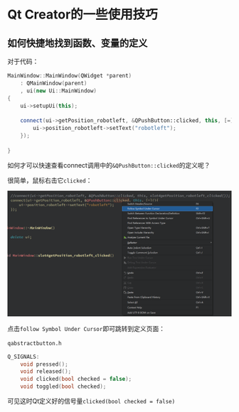 # Qt Creator的一些使用技巧

## 如何快捷地找到函数、变量的定义

对于代码：

```cpp
MainWindow::MainWindow(QWidget *parent)
    : QMainWindow(parent)
    , ui(new Ui::MainWindow)
{
    ui->setupUi(this);

    connect(ui->getPosition_robotleft, &QPushButton::clicked, this, [=](){
        ui->position_robotleft->setText("robotleft");
    });

}
```

如何才可以快速查看connect调用中的`&QPushButton::clicked`的定义呢？

很简单，鼠标右击它`clicked`：

![](asset/followSymbol.png)

点击`follow Symbol Under Cursor`即可跳转到定义页面：

`qabstractbutton.h`

```cpp
Q_SIGNALS:
    void pressed();
    void released();
    void clicked(bool checked = false);
    void toggled(bool checked);
```

可见这时Qt定义好的信号量`clicked(bool checked = false)`
